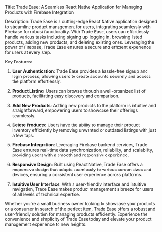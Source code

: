Title: Trade Ease: A Seamless React Native Application for Managing Products with Firebase Integration

Description:
Trade Ease is a cutting-edge React Native application designed to streamline product management for users, integrating seamlessly with Firebase for robust functionality. With Trade Ease, users can effortlessly handle various tasks including signing up, logging in, browsing listed products, adding new products, and deleting existing ones. Leveraging the power of Firebase, Trade Ease ensures a secure and efficient experience for users at every step.

Key Features:
1. **User Authentication**: Trade Ease provides a hassle-free signup and login process, allowing users to create accounts securely and access the platform effortlessly.
   
2. **Product Listing**: Users can browse through a well-organized list of products, facilitating easy discovery and comparison.

3. **Add New Products**: Adding new products to the platform is intuitive and straightforward, empowering users to showcase their offerings seamlessly.

4. **Delete Products**: Users have the ability to manage their product inventory efficiently by removing unwanted or outdated listings with just a few taps.

5. **Firebase Integration**: Leveraging Firebase backend services, Trade Ease ensures real-time data synchronization, reliability, and scalability, providing users with a smooth and responsive experience.

6. **Responsive Design**: Built using React Native, Trade Ease offers a responsive design that adapts seamlessly to various screen sizes and devices, ensuring a consistent user experience across platforms.

7. **Intuitive User Interface**: With a user-friendly interface and intuitive navigation, Trade Ease makes product management a breeze for users of all levels of technical expertise.

Whether you're a small business owner looking to showcase your products or a consumer in search of the perfect item, Trade Ease offers a robust and user-friendly solution for managing products efficiently. Experience the convenience and simplicity of Trade Ease today and elevate your product management experience to new heights.
